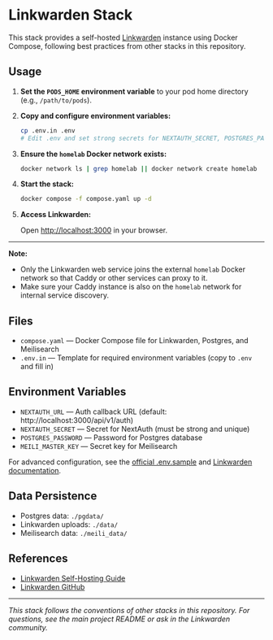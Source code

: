 # Linkwarden Stack

This stack provides a self-hosted [Linkwarden](https://linkwarden.app) instance using Docker Compose, following best practices from other stacks in this repository.

## Usage

1. **Set the `PODS_HOME` environment variable** to your pod home directory (e.g., `/path/to/pods`).

2. **Copy and configure environment variables:**

   ```sh
   cp .env.in .env
   # Edit .env and set strong secrets for NEXTAUTH_SECRET, POSTGRES_PASSWORD, and MEILI_MASTER_KEY
   ```

3. **Ensure the `homelab` Docker network exists:**

   ```sh
   docker network ls | grep homelab || docker network create homelab
   ```

4. **Start the stack:**

   ```sh
   docker compose -f compose.yaml up -d
   ```

5. **Access Linkwarden:**

   Open [http://localhost:3000](http://localhost:3000) in your browser.

---

**Note:**
- Only the Linkwarden web service joins the external `homelab` Docker network so that Caddy or other services can proxy to it.
- Make sure your Caddy instance is also on the `homelab` network for internal service discovery.

## Files

- `compose.yaml` — Docker Compose file for Linkwarden, Postgres, and Meilisearch
- `.env.in` — Template for required environment variables (copy to `.env` and fill in)

## Environment Variables

- `NEXTAUTH_URL` — Auth callback URL (default: http://localhost:3000/api/v1/auth)
- `NEXTAUTH_SECRET` — Secret for NextAuth (must be strong and unique)
- `POSTGRES_PASSWORD` — Password for Postgres database
- `MEILI_MASTER_KEY` — Secret key for Meilisearch

For advanced configuration, see the [official .env.sample](https://github.com/linkwarden/linkwarden/blob/main/.env.sample) and [Linkwarden documentation](https://docs.linkwarden.app/self-hosting/installation).

## Data Persistence

- Postgres data: `./pgdata/`
- Linkwarden uploads: `./data/`
- Meilisearch data: `./meili_data/`

## References

- [Linkwarden Self-Hosting Guide](https://docs.linkwarden.app/self-hosting/installation)
- [Linkwarden GitHub](https://github.com/linkwarden/linkwarden)

---

*This stack follows the conventions of other stacks in this repository. For questions, see the main project README or ask in the Linkwarden community.*
